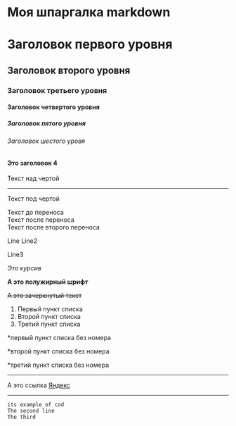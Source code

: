 # Моя шпаргалка markdown

# Заголовок первого уровня
## Заголовок второго уровня
### Заголовок третьего уровня
#### Заголовок четвертого уровня
##### Заголовок пятого уровня
###### Заголовок шестого уровя

#### Это заголовок 4

Текст над чертой

---

Текст под чертой

Текст до переноса  
Текст после переноса <br>
Текст после второго переноса

Line
Line2

Line3

*Это курсив*

**А это полужирный шрифт**

~~А это зачеркнутый текст~~

1. Первый пункт списка
2. Второй пункт списка
3. Третий пункт списка

*первый пункт списка без номера

*второй пункт списка без номера

*третий пункт списка без номера

---

А это ссылка [Яндекс](https://www.yandex.ru)

---

``` 
its example of cod
The second line
The third 
```


